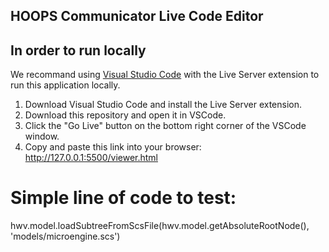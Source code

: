 ## HOOPS Communicator Live Code Editor

## In order to run locally

We recommand using [Visual Studio Code](https://code.visualstudio.com/download) with the Live Server extension to run this application locally.

1. Download Visual Studio Code and install the Live Server extension.
2. Download this repository and open it in VSCode.
3. Click the "Go Live" button on the bottom right corner of the VSCode window.
4. Copy and paste this link into your browser: http://127.0.0.1:5500/viewer.html

# Simple line of code to test:
hwv.model.loadSubtreeFromScsFile(hwv.model.getAbsoluteRootNode(), 'models/microengine.scs')

